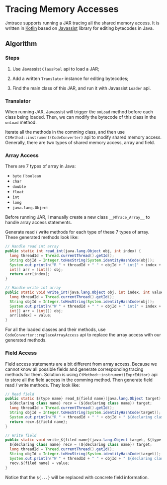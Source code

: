 # Tracing Memory Accesses

Jmtrace supports running a JAR tracing all the shared memory access. It is written in [Kotlin](https://kotlinlang.org/) based on [Javassist](https://www.javassist.org/) library for editing bytecodes in Java.

## Algorithm

### Steps

1. Use Javassist `ClassPool` api to load a JAR;

2. Add a written `Translator` instance for editing bytecodes;

3. Find the main class of this JAR, and run it with Javassist `Loader` api.

### Translator

When running JAR, Javassist will trigger the `onLoad` method before each class being loaded. Then, we can modify the bytecode of this class in the `onLoad` method.

Iterate all the methods in the comming class, and then use `CtMethod::instrument(CodeConverter)` api to modify shared memory access. Generally, there are two types of shared memory access, array and field.

### Array Access

There are 7 types of array in Java:

+ `byte` / `boolean`
+ `char`
+ `double`
+ `float`
+ `int`
+ `long`
+ `java.lang.Object`

Before running JAR, I manually create a new class `__MTrace_Array__` to handle array access statements.

Generate read / write methods for each type of these 7 types of array. These generated methods look like:

```java
// Handle read int array
public static int read_int(java.lang.Object obj, int index) {
  long threadId = Thread.currentThread().getId();
  String objId = Integer.toHexString(System.identityHashCode(obj));
  System.out.println("R " + threadId + " " + objId + " int[" + index + "]");
  int[] arr = (int[]) obj;
  return arr[index];
}

// Handle write int array
public static void write_int(java.lang.Object obj, int index, int value) {
  long threadId = Thread.currentThread().getId();
  String objId = Integer.toHexString(System.identityHashCode(obj));
  System.out.println("W " + threadId + " " + objId + " int[" + index + "]");
  int[] arr = (int[]) obj;
  arr[index] = value;
}
```

For all the loaded classes and their methods, use `CodeConverter::replaceArrayAccess` api to replace the array access with our generated methods.

### Field Access

Field access statements are a bit different from array access. Because we cannot know all possible fields and generate corresponding tracing methods for them. Solution is using `CtMethod::instrument(ExprEditor)` api to store all the field access in the comming method. Then generate field read / write methods. They look like:

```java
// Read field
public static ${type name} read_${field name}(java.lang.Object target) {
  ${declaring class name} recv = (${declaring class name}) target;
  long threadId = Thread.currentThread().getId();
  String objId = Integer.toHexString(System.identityHashCode(target));
  System.out.println("R " + threadId + " " + objId + " ${declaring class name}.${field name}");
  return recv.${field name};
}

// Write field
public static void write_${filed name}(java.lang.Object target, ${type name} value) {
  ${declaring class name} recv = (${declaring class name}) target;
  long threadId = Thread.currentThread().getId();
  String objId = Integer.toHexString(System.identityHashCode(target));
  System.out.println("W " + threadId + " " + objId + " ${declaring class name}.${filed name}");
  recv.${filed name} = value;
}
```

Notice that the `${...}` will be replaced with concrete field information.
